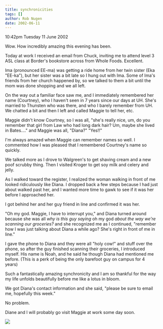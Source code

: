 ```yaml
---
title: synchronicities
tags: []
author: Rob Nugen
date: 2002-06-11
---
```


<p class=date>10:42pm Tuesday 11 June 2002</p>

<p>Wow.  How incredibly amazing this evening has been.</p>

<p>Today at work I received an email from Chuck, inviting me to attend level
3 ASL class at Border's bookstore across from Whole Foods.  Excellent.</p>

<p>Ima (pronounced EE-ma) was getting a ride home from her twin sister (Eka
"EE-ka"), but her sister was a bit late so I hung out with Ima.  Some of
Ima's friends from her church happened by, so we talked to them a bit until
the mom was done shopping and we all left.</p>

<p>On the way out a familiar face saw me, and I immediately remembered her
name (Courtney), who I haven't seen in 7 years since our days at UH.  She's
married to Thunsten who was there, and who I barely remember from UH.   We
chatted a bit and then I left and called Maggie to tell her, etc.</p>

<p>Maggie didn't know Courtney, so I was all, "she's really nice, um, do you
remember that girl from Law who had long dark hair?  Um, maybe she lived in
Bates...." and Maggie was all, "Diana?"  "Yes!!"</p>

<p>I'm always amazed when Maggie can remember names so well.  I commented
how I was pleased that I remembered Courtney's name so quickly.</p>

<p>We talked more as I drove to Walgreen's to get shaving cream and a new
poof scrubby thing.  Then I visited Kroger to get soy milk and celery and
jelly.</p>

<p>As I walked toward the register, I realized the woman walking  in front
of me looked ridiculously like Diana.  I dropped back a few steps because I
had just about walked past her, and I wanted more time to gawk to see if it
was her before I approached her.</p>

<p>I got behind her and her guy friend in line and confirmed it was her.</p>

<p>"Oh my god.  Maggie, I have to interrupt you," and Diana turned around
because she was all <em>why is this guy saying</em> oh my god <em>about the
way we're scanning our groceries?</em> and she recognized me as I continued,
"remember how I was just talking about Diana a while ago?  She's right in
front of me in line."</p>

<p>I gave the phone to Diana and they were all "holy cow!" and stuff over
the phone, so after the guy finished scanning their groceries, I introduced
myself.  His name is Noah, and he said he though Diana had mentioned me
before.  (This is a perk of being the only barefoot guy on campus for 4
years)</p>

<p>Such a fantastically amazing synchronicity and I am so thankful for the
way my life unfolds beautifully before me like a lotus in bloom.</p>

<p>We got Diana's contact information and she said, "please be sure to email
me, hopefully this week."</p>

<p>No problem.</p>

<p>Diane and I will probably go visit Maggie at work some day soon.</p>

<p><img src="/images/rob/wL-ROB.gif"/></p>

